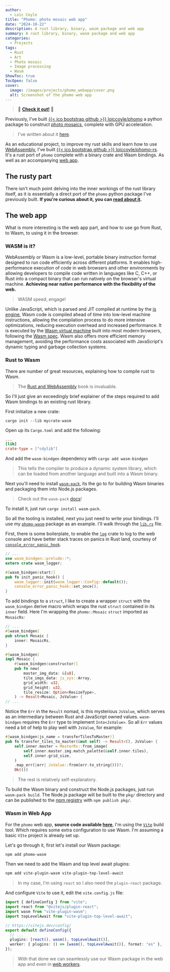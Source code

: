 ```yaml
---
author:
  - Loïc Coyle
title: "Phomo: photo mosaic web app"
date: "2024-10-22"
description: A rust library, binary, wasm package and web app
summary: A rust library, binary, wasm package and web app
categories:
  - Projects
tags:
  - Rust
  - Art
  - Photo mosaic
  - Image processing
  - Wasm
ShowToc: true
TocOpen: false
cover:
  image: /images/projects/phomo_webapp/cover.png
  alt: Screenshot of the phomo web app
---
```


> 🚀 **[Check it out!](https://loiccoyle.com/phomo-rs)** 🚀

Previously, I've built [{{< ico bootstrap github >}} loiccoyle/phomo](https://github.com/loiccoyle/phomo) a python package to construct [photo mosaics](https://en.wikipedia.org/wiki/Photographic_mosaic), complete with GPU acceleration.

> I've written about it [here](https://loiccoyle.com/projects/phomo).

As an educational project, to improve my rust skills and learn how to use [WebAssembly](https://webassembly.org/), I've built [{{< ico bootstrap github >}} loiccoyle/phomo-rs](https://github.com/loiccoyle/phomo-rs). It's a rust port of `phomo` complete with a binary crate and Wasm bindings. As well as an accompanying [web app](https://loiccoyle.com/phomo-rs).

## The rusty part

There isn't much point delving into the inner workings of the rust library itself, as it is essentially a direct port of the `phomo` python package I've previously built. **If you're curious about it, you can [read about it](https://loiccoyle.com/projects/phomo-rs).**

## The web app

What is more interesting is the web app part, and how to use go from Rust, to Wasm, to using it in the browser.

### WASM is it?

WebAssembly or Wasm is a low-level, portable binary instruction format designed to run code efficiently across different platforms. It enables high-performance execution of code in web browsers and other environments by allowing developers to compile code written in languages like C, C++, or Rust into a compact binary that can run natively on the browser's virtual machine. **Achieving near native performance with the flexibility of the web.**

> WASM speed, engage!

Unlike JavaScript, which is parsed and JIT compiled at runtime by the [js engine](https://en.wikipedia.org/wiki/JavaScript_engine), Wasm code is compiled ahead of time into low-level machine instructions, allowing the compilation process to do more intensive optimizations, reducing execution overhead and increased performance. It is executed by the [Wasm virtual machine](https://en.wikipedia.org/wiki/WebAssembly#Virtual_machine) built into most modern browsers, following the [Wasm spec](https://webassembly.github.io/spec/). Wasm also offers more efficient memory management, avoiding the performance costs associated with JavaScript's dynamic typing and garbage collection systems.

### Rust to Wasm

There are number of great resources, explaining how to compile rust to Wasm.

> The [Rust and WebAssembly](https://rustwasm.github.io/docs/book/) book is invaluable.

So I'll just give an exceedingly brief explainer of the steps required to add Wasm bindings to an existing rust library.

First initialize a new crate:

```Sh
cargo init --lib mycrate-wasm
```

Open up its `Cargo.toml` and add the following:

```toml
...
[lib]
crate-type = ["cdylib"]
```

And add the `wasm-bindgen` dependency with `cargo add wasm-bindgen`

> This tells the compiler to produce a dynamic system library, which can be loaded from another language and built into a Wasm binary.

Next you'll need to install [`wasm-pack`](https://webassembly.github.io/spec/), its the go to for building Wasm binaries and packaging them into Node.js packages.

> Check out the `wasm-pack` [docs](https://rustwasm.github.io/docs/wasm-pack/)!

To install it, just run `cargo install wasm-pack`.

So all the tooling is installed, next you just need to write your bindings. I'll use my [`phomo-wasm`](https://github.com/loiccoyle/phomo-rs/tree/main/phomo-wasm) package as an example. I'll walk through the [`lib.rs`](https://github.com/loiccoyle/phomo-rs/blob/main/phomo-wasm/src/lib.rs) file.

First, there is some boilerplate, to enable the [`log`](https://docs.rs/log/latest/log/) crate to log to the web console and have better stack traces on panics in Rust land, courtesy of [`console_error_panic_hook`](https://docs.rs/console_error_panic_hook/latest/console_error_panic_hook/).

```rust
// ...
use wasm_bindgen::prelude::*;
extern crate wasm_logger;

#[wasm_bindgen(start)]
pub fn init_panic_hook() {
    wasm_logger::init(wasm_logger::Config::default());
    console_error_panic_hook::set_once();
}

```

To add bindings to a `struct`, I like to create a wrapper `struct` with the `wasm_bindgen` derive macro which wraps the rust `struct` contained in its `inner` field. Here I'm wrapping the `phomo::Mosaic` `struct` imported as `MosaicRs`:

```rust
// ...
#[wasm_bindgen]
pub struct Mosaic {
    inner: MosaicRs,
}

#[wasm_bindgen]
impl Mosaic {
    #[wasm_bindgen(constructor)]
    pub fn new(
        master_img_data: &[u8],
        tile_imgs_data: js_sys::Array,
        grid_width: u32,
        grid_height: u32,
        tile_resize: Option<ResizeType>,
    ) -> Result<Mosaic, JsValue> {
// ...
```

Notice the `Err` in the `Result` nomad, is this mysterious `JsValue`, which serves as an intermediary between Rust and JavaScript owned values. `wasm-bindgen` requires the `Err` type to implement `Into<JsValue>`. So all `Err` values need a bit of help to play well with `JsValue`, for example:

```rust {hl_lines=[7]}
#[wasm_bindgen(js_name = transferTilesToMaster)]
pub fn transfer_tiles_to_master(&mut self) -> Result<(), JsValue> {
    self.inner.master = MasterRs::from_image(
        self.inner.master.img.match_palette(&self.inner.tiles),
        self.inner.grid_size,
    )
    .map_err(|err| JsValue::from(err.to_string()))?;
    Ok(())
```

> The rest is relatively self-explanatory.

To build the Wasm binary and construct the Node.js packages, just run `wasm-pack build`. The Node.js package will be built to the `pkg/` directory and can be published to the [npm registry](https://www.npmjs.com/package/phomo-wasm) with `npm publish pkg/`.

### Wasm in Web App

For the `phomo` web app, **source code available [here](https://github.com/loiccoyle/phomo-rs/tree/gh-pages)**, I'm using the [`Vite`](https://vite.dev) build tool. Which requires some extra configuration to use Wasm. I'm assuming a basic `VIte` project is already set up.

Let's go through it, first let's install our Wasm package:

```sh
npm add phomo-wasm
```

Then we need to add the Wasm and top level await plugins:

```sh
npm add vite-plugin-wasm vite-plugin-top-level-await
```

> In my case, I'm using `react` so I also need the `plugin-react` package.

And configure `Vite` to use it, edit the `vite.config.js` file:

```ts {hl_lines=[9,10]}
import { defineConfig } from "vite";
import react from "@vitejs/plugin-react";
import wasm from "vite-plugin-wasm";
import topLevelAwait from "vite-plugin-top-level-await";

// https://vitejs.dev/config/
export default defineConfig({
  // ...
  plugins: [react(), wasm(), topLevelAwait()],
  worker: { plugins: () => [wasm(), topLevelAwait()], format: "es" },
});
```

> With that done we can seamlessly use our Wasm package in the web app and even in [web workers](https://web.dev/learn/performance/web-worker-overview).

<!-- ### A couple gotchas -->
<!---->
<!-- - [`rayon`](https://docs.rs/rayon) [doesn't play too well with Wasm](https://github.com/rayon-rs/rayon/tree/97c1133c2366a301a2d4ab35cf686bca7f74830f?tab=readme-ov-file#usage-with-webassembly), there are ways to get it to work, using [`wasm-bindgen-rayon`](https://github.com/RReverser/wasm-bindgen-rayon), but it requires a bit of setup and I haven't had much success. -->
